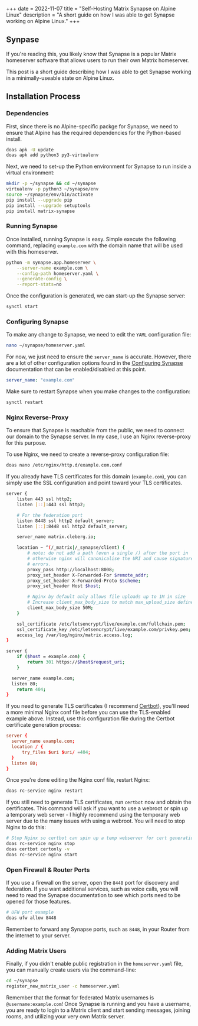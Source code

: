 +++
date = 2022-11-07
title = "Self-Hosting Matrix Synapse on Alpine Linux"
description = "A short guide on how I was able to get Synapse working on Alpine Linux."
+++

## Synpase

If you're reading this, you likely know that Synapse is a popular Matrix 
homeserver software that allows users to run their own Matrix homeserver.

This post is a short guide describing how I was able to get Synapse working in a 
minimally-useable state on Alpine Linux.

## Installation Process

### Dependencies

First, since there is no Alpine-specific packge for Synapse, we need to ensure 
that Alpine has the required dependencies for the Python-based install.

```bash
doas apk -U update
doas apk add python3 py3-virtualenv
```

Next, we need to set-up the Python environment for Synapse to run inside a 
virtual environment:

```bash
mkdir -p ~/synapse && cd ~/synapse
virtualenv -p python3 ~/synapse/env
source ~/synapse/env/bin/activate
pip install --upgrade pip
pip install --upgrade setuptools
pip install matrix-synapse
```

### Running Synapse

Once installed, running Synapse is easy. Simple execute the following command, 
replacing `example.com` with the domain name that will be used with this 
homeserver.

```bash
python -m synapse.app.homeserver \
    --server-name example.com \
    --config-path homeserver.yaml \
    --generate-config \
    --report-stats=no
```

Once the configuration is generated, we can start-up the Synapse server:

```bash
synctl start
```

### Configuring Synapse

To make any change to Synapse, we need to edit the `YAML` configuration file:

```bash
nano ~/synapse/homeserver.yaml
```

For now, we just need to ensure the `server_name` is accurate. However, there 
are a lot of other configuration options found in the [Configuring 
Synapse](https://matrix-org.github.io/synapse/develop/usage/configuration/config_documentation.html) 
documentation that can be enabled/disabled at this point.

```yaml
server_name: "example.com"
```

Make sure to restart Synapse when you make changes to the configuration:

```bash
synctl restart
```

### Nginx Reverse-Proxy

To ensure that Synapse is reachable from the public, we need to connect our 
domain to the Synapse server. In my case, I use an Nginx reverse-proxy for this 
purpose.

To use Nginx, we need to create a reverse-proxy configuration file:

```bash
doas nano /etc/nginx/http.d/example.com.conf
```

If you already have TLS certificates for this domain (`example.com`), you can 
simply use the SSL configuration and point toward your TLS certificates.

```bash
server {
    listen 443 ssl http2;
    listen [::]:443 ssl http2;

    # For the federation port
    listen 8448 ssl http2 default_server;
    listen [::]:8448 ssl http2 default_server;

    server_name matrix.cleberg.io;

    location ~ ^(/_matrix|/_synapse/client) {
        # note: do not add a path (even a single /) after the port in `proxy_pass`,
        # otherwise nginx will canonicalise the URI and cause signature verification
        # errors.
        proxy_pass http://localhost:8008;
        proxy_set_header X-Forwarded-For $remote_addr;
        proxy_set_header X-Forwarded-Proto $scheme;
        proxy_set_header Host $host;

        # Nginx by default only allows file uploads up to 1M in size
        # Increase client_max_body_size to match max_upload_size defined in homeserver.yaml
        client_max_body_size 50M;
    }

    ssl_certificate /etc/letsencrypt/live/example.com/fullchain.pem;
    ssl_certificate_key /etc/letsencrypt/live/example.com/privkey.pem;
    access_log /var/log/nginx/matrix.access.log;
}

server {
	if ($host = example.com) {
		return 301 https://$host$request_uri;
	}

  server_name example.com;
  listen 80;
	return 404;
}
```

If you need to generate TLS certificates (I recommend 
[Certbot](https://certbot.eff.org/)), you'll need a more minimal Nginx conf file 
before you can use the TLS-enabled example above. Instead, use this 
configuration file during the Certbot certificate generation process:

```conf
server {
  server_name example.com;
  location / {
      try_files $uri $uri/ =404;
  }
  listen 80;
}
```

Once you're done editing the Nginx conf file, restart Nginx:

```bash
doas rc-service nginx restart
```

If you still need to generate TLS certificates, run `certbot` now and obtain the 
certificates. This command will ask if you want to use a webroot or spin up a 
temporary web server - I highly recommend using the temporary web server due to 
the many issues with using a webroot. You will need to stop Nginx to do this:

```bash
# Stop Nginx so certbot can spin up a temp webserver for cert generation
doas rc-service nginx stop
doas certbot certonly -v
doas rc-service nginx start
```

### Open Firewall & Router Ports

If you use a firewall on the server, open the `8448` port for discovery and 
federation. If you want additional services, such as voice calls, you will need 
to read the Synapse documentation to see which ports need to be opened for those 
features.

```bash
# UFW port example
doas ufw allow 8448
```

Remember to forward any Synapse ports, such as `8448`, in your Router from the 
internet to your server.

### Adding Matrix Users

Finally, if you didn't enable public registration in the `homeserver.yaml` file, 
you can manually create users via the command-line:

```bash
cd ~/synapse
register_new_matrix_user -c homeserver.yaml
```

Remember that the format for federated Matrix usernames is 
`@username:example.com`! Once Synapse is running and you have a username, you 
are ready to login to a Matrix client and start sending messages, joining rooms, 
and utilizing your very own Matrix server.
